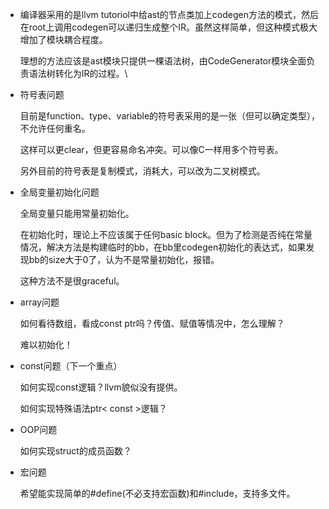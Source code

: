- 编译器采用的是llvm tutoriol中给ast的节点类加上codegen方法的模式，然后在root上调用codegen可以递归生成整个IR。虽然这样简单，但这种模式极大增加了模块耦合程度。

    理想的方法应该是ast模块只提供一棵语法树，由CodeGenerator模块全面负责语法树转化为IR的过程。\
    
- 符号表问题

  目前是function、type、variable的符号表采用的是一张（但可以确定类型），不允许任何重名。
  
  这样可以更clear，但更容易命名冲突。可以像C一样用多个符号表。
  
  另外目前的符号表是复制模式，消耗大，可以改为二叉树模式。
  
- 全局变量初始化问题

    全局变量只能用常量初始化。

    在初始化时，理论上不应该属于任何basic block。但为了检测是否纯在常量情况，解决方法是构建临时的bb，在bb里codegen初始化的表达式，如果发现bb的size大于0了，认为不是常量初始化，报错。

    这种方法不是很graceful。

- array问题

    如何看待数组，看成const ptr吗？传值、赋值等情况中，怎么理解？

    难以初始化！

- const问题（下一个重点）

    如何实现const逻辑？llvm貌似没有提供。

    如何实现特殊语法ptr< const >逻辑？

- OOP问题

    如何实现struct的成员函数？
    
- 宏问题

    希望能实现简单的#define(不必支持宏函数)和#include，支持多文件。